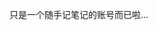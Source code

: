 只是一个随手记笔记的账号而已啦...

<!---
magic1Q84/magic1Q84 is a ✨ special ✨ repository because its `README.md` (this file) appears on your GitHub profile.
You can click the Preview link to take a look at your changes.
--->
